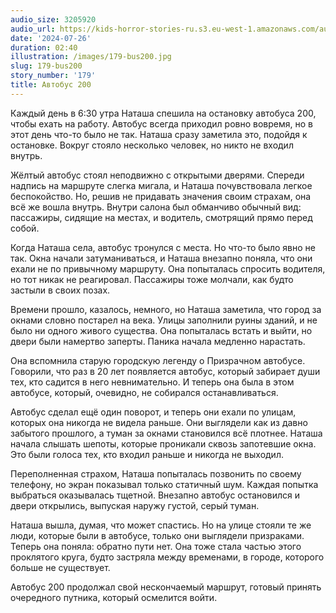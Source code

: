 ```yaml
---
audio_size: 3205920
audio_url: https://kids-horror-stories-ru.s3.eu-west-1.amazonaws.com/audio/179-bus200.mp3
date: '2024-07-26'
duration: 02:40
illustration: /images/179-bus200.jpg
slug: 179-bus200
story_number: '179'
title: Автобус 200
---
```


Каждый день в 6:30 утра Наташа спешила на остановку автобуса 200, чтобы ехать на работу. Автобус всегда приходил ровно вовремя, но в этот день что-то было не так. Наташа сразу заметила это, подойдя к остановке. Вокруг стояло несколько человек, но никто не входил внутрь.

Жёлтый автобус стоял неподвижно с открытыми дверями. Спереди надпись на маршруте слегка мигала, и Наташа почувствовала легкое беспокойство. Но, решив не придавать значения своим страхам, она всё же вошла внутрь. Внутри салона был обманчиво обычный вид: пассажиры, сидящие на местах, и водитель, смотрящий прямо перед собой.

Когда Наташа села, автобус тронулся с места. Но что-то было явно не так. Окна начали затуманиваться, и Наташа внезапно поняла, что они ехали не по привычному маршруту. Она попыталась спросить водителя, но тот никак не реагировал. Пассажиры тоже молчали, как будто застыли в своих позах.

Времени прошло, казалось, немного, но Наташа заметила, что город за окнами словно постарел на века. Улицы заполнили руины зданий, и не было ни одного живого существа. Она попыталась встать и выйти, но двери были намертво заперты. Паника начала медленно нарастать.

Она вспомнила старую городскую легенду о Призрачном автобусе. Говорили, что раз в 20 лет появляется автобус, который забирает души тех, кто садится в него невнимательно. И теперь она была в этом автобусе, который, очевидно, не собирался останавливаться.

Автобус сделал ещё один поворот, и теперь они ехали по улицам, которых она никогда не видела раньше. Они выглядели как из давно забытого прошлого, а туман за окнами становился всё плотнее. Наташа начала слышать шепоты, которые проникали сквозь запотевшие окна. Это были голоса тех, кто входил раньше и никогда не выходил.

Переполненная страхом, Наташа попыталась позвонить по своему телефону, но экран показывал только статичный шум. Каждая попытка выбраться оказывалась тщетной. Внезапно автобус остановился и двери открылись, выпуская наружу густой, серый туман.

Наташа вышла, думая, что может спастись. Но на улице стояли те же люди, которые были в автобусе, только они выглядели призраками. Теперь она поняла: обратно пути нет. Она тоже стала частью этого проклятого круга, будто застряла между временами, в городе, которого больше не существует.

Автобус 200 продолжал свой нескончаемый маршрут, готовый принять очередного путника, который осмелится войти.